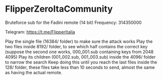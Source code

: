 # FlipperZeroItaCommunity

Bruteforce sub for the Fadini remote (14 bit)
Frequency: 314350000


Telegram: https://t.me/FlipperItalia


Play the single file (16384/ folder) to make sure the attack works
Play the two files inside 8192/ folder, to see which half contains the correct key (suppose the second one works, 000_001.sub containing keys from 2048 4095)
Play its children (001_002.sub, 001_003.sub) inside the 4096/ folder to narrow the search
Keep doing this until you reach the last files inside the 128/ folder, these files take less than 10 seconds to send, almost the same as having the actual remote.
